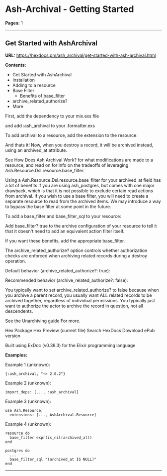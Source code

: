 # Ash-Archival - Getting Started

**Pages:** 1

---

## Get Started with AshArchival

**URL:** https://hexdocs.pm/ash_archival/get-started-with-ash-archival.html

**Contents:**
- Get Started with AshArchival
- Installation
- Adding to a resource
- Base Filter
  - Benefits of base_filter
- archive_related_authorize?
- More

First, add the dependency to your mix.exs file

and add :ash_archival to your .formatter.exs

To add archival to a resource, add the extension to the resource:

And thats it! Now, when you destroy a record, it will be archived instead, using an archived_at attribute.

See How Does Ash Archival Work? for what modifications are made to a resource, and read on for info on the tradeoffs of leveraging Ash.Resource.Dsl.resource.base_filter.

Using a Ash.Resource.Dsl.resource.base_filter for your archived_at field has a lot of benefits if you are using ash_postgres, but comes with one major drawback, which is that it is not possible to exclude certain read actions from archival. If you wish to use a base filter, you will need to create a separate resource to read from the archived items. We may introduce a way to bypass the base filter at some point in the future.

To add a base_filter and base_filter_sql to your resource:

Add base_filter? true to the archive configuration of your resource to tell it that it doesn't need to add an equivalent action filter itself.

If you want these benefits, add the appropriate base_filter.

The archive_related_authorize? option controls whether authorization checks are enforced when archiving related records during a destroy operation.

Default behavior (archive_related_authorize?: true):

Recommended behavior (archive_related_authorize?: false):

You typically want to set archive_related_authorize? to false because when you archive a parent record, you usually want ALL related records to be archived together, regardless of individual permissions. You typically just want to authorize the actor to archive the record in question, not all descendents.

See the Unarchiving guide For more.

Hex Package Hex Preview (current file) Search HexDocs Download ePub version

Built using ExDoc (v0.38.3) for the Elixir programming language

**Examples:**

Example 1 (unknown):
```unknown
{:ash_archival, "~> 2.0.2"}
```

Example 2 (unknown):
```unknown
import_deps: [..., :ash_archival]
```

Example 3 (unknown):
```unknown
use Ash.Resource,
  extensions: [..., AshArchival.Resource]
```

Example 4 (unknown):
```unknown
resource do
  base_filter expr(is_nil(archived_at))
end

postgres do
  ...
  base_filter_sql "(archived_at IS NULL)"
end
```

---

